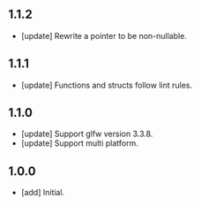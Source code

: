 ## 1.1.2
- [update]  Rewrite a pointer to be non-nullable.

## 1.1.1
- [update] Functions and structs follow lint rules.

## 1.1.0
- [update] Support glfw version 3.3.8.
- [update] Support multi platform.

## 1.0.0

- [add] Initial.
